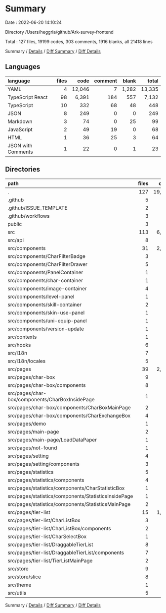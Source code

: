 # Summary

Date : 2022-06-20 14:10:24

Directory /Users/heggria/github/Ark-survey-frontend

Total : 127 files,  19199 codes, 303 comments, 1916 blanks, all 21418 lines

Summary / [Details](details.md) / [Diff Summary](diff.md) / [Diff Details](diff-details.md)

## Languages
| language | files | code | comment | blank | total |
| :--- | ---: | ---: | ---: | ---: | ---: |
| YAML | 4 | 12,046 | 7 | 1,282 | 13,335 |
| TypeScript React | 98 | 6,391 | 184 | 557 | 7,132 |
| TypeScript | 10 | 332 | 68 | 48 | 448 |
| JSON | 8 | 249 | 0 | 0 | 249 |
| Markdown | 3 | 74 | 0 | 25 | 99 |
| JavaScript | 2 | 49 | 19 | 0 | 68 |
| HTML | 1 | 36 | 25 | 3 | 64 |
| JSON with Comments | 1 | 22 | 0 | 1 | 23 |

## Directories
| path | files | code | comment | blank | total |
| :--- | ---: | ---: | ---: | ---: | ---: |
| . | 127 | 19,199 | 303 | 1,916 | 21,418 |
| .github | 5 | 140 | 7 | 33 | 180 |
| .github/ISSUE_TEMPLATE | 2 | 45 | 0 | 15 | 60 |
| .github/workflows | 3 | 95 | 7 | 18 | 120 |
| public | 3 | 69 | 25 | 3 | 97 |
| src | 113 | 6,854 | 252 | 605 | 7,711 |
| src/api | 8 | 209 | 14 | 33 | 256 |
| src/components | 31 | 2,519 | 42 | 178 | 2,739 |
| src/components/CharFilterBadge | 3 | 176 | 1 | 18 | 195 |
| src/components/CharFilterDrawer | 5 | 203 | 16 | 24 | 243 |
| src/components/PanelContainer | 1 | 35 | 0 | 6 | 41 |
| src/components/char-container | 1 | 168 | 1 | 15 | 184 |
| src/components/image-container | 4 | 116 | 2 | 14 | 132 |
| src/components/level-panel | 1 | 246 | 2 | 7 | 255 |
| src/components/skill-container | 2 | 447 | 2 | 19 | 468 |
| src/components/skin-use-panel | 1 | 36 | 1 | 6 | 43 |
| src/components/uni-equip-panel | 1 | 217 | 3 | 8 | 228 |
| src/components/version-update | 1 | 11 | 2 | 3 | 16 |
| src/contexts | 1 | 147 | 0 | 3 | 150 |
| src/hooks | 6 | 315 | 13 | 51 | 379 |
| src/i18n | 7 | 160 | 1 | 6 | 167 |
| src/i18n/locales | 5 | 131 | 0 | 0 | 131 |
| src/pages | 39 | 2,538 | 46 | 203 | 2,787 |
| src/pages/char-box | 9 | 537 | 6 | 46 | 589 |
| src/pages/char-box/components | 8 | 518 | 6 | 42 | 566 |
| src/pages/char-box/components/CharBoxInsidePage | 1 | 24 | 0 | 3 | 27 |
| src/pages/char-box/components/CharBoxMainPage | 2 | 129 | 0 | 7 | 136 |
| src/pages/char-box/components/CharExchangeBox | 4 | 297 | 2 | 27 | 326 |
| src/pages/demo | 1 | 13 | 1 | 1 | 15 |
| src/pages/main-page | 2 | 121 | 24 | 12 | 157 |
| src/pages/main-page/LoadDataPaper | 1 | 73 | 24 | 9 | 106 |
| src/pages/not-found | 1 | 23 | 0 | 4 | 27 |
| src/pages/setting | 4 | 109 | 0 | 14 | 123 |
| src/pages/setting/components | 3 | 86 | 0 | 12 | 98 |
| src/pages/statistics | 5 | 513 | 4 | 27 | 544 |
| src/pages/statistics/components | 4 | 494 | 4 | 23 | 521 |
| src/pages/statistics/components/CharStatisticBox | 1 | 61 | 0 | 3 | 64 |
| src/pages/statistics/components/StatisticsInsidePage | 1 | 238 | 3 | 10 | 251 |
| src/pages/statistics/components/StatisticsMainPage | 2 | 195 | 1 | 10 | 206 |
| src/pages/tier-list | 15 | 1,049 | 9 | 89 | 1,147 |
| src/pages/tier-list/CharListBox | 3 | 169 | 0 | 21 | 190 |
| src/pages/tier-list/CharListBox/components | 2 | 101 | 0 | 14 | 115 |
| src/pages/tier-list/CharSelectBox | 1 | 45 | 0 | 4 | 49 |
| src/pages/tier-list/DraggableTierList | 8 | 626 | 8 | 50 | 684 |
| src/pages/tier-list/DraggableTierList/components | 7 | 543 | 8 | 42 | 593 |
| src/pages/tier-list/TierListMainPage | 2 | 188 | 1 | 10 | 199 |
| src/store | 9 | 539 | 58 | 60 | 657 |
| src/store/slice | 8 | 503 | 56 | 51 | 610 |
| src/theme | 1 | 3 | 0 | 3 | 6 |
| src/utils | 5 | 117 | 1 | 12 | 130 |

Summary / [Details](details.md) / [Diff Summary](diff.md) / [Diff Details](diff-details.md)